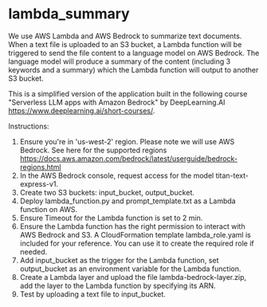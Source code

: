 # lambda_summary

We use AWS Lambda and AWS Bedrock to summarize text documents. When a text file is uploaded to an S3 bucket, a Lambda function will be triggered to send the file content to a language model on AWS Bedrock. The language model will produce a summary of the content (including 3 keywords and a summary) which the Lambda function will output to another S3 bucket. 

This is a simplified version of the application built in the following course "Serverless LLM apps with Amazon Bedrock" by DeepLearning.AI https://www.deeplearning.ai/short-courses/.

Instructions:

1. Ensure you're in 'us-west-2' region. Please note we will use AWS Bedrock. See here for the supported regions https://docs.aws.amazon.com/bedrock/latest/userguide/bedrock-regions.html
2. In the AWS Bedrock console, request access for the model titan-text-express-v1.
3. Create two S3 buckets: input_bucket, output_bucket.
4. Deploy lambda_function.py and prompt_template.txt as a Lambda function on AWS.
5. Ensure Timeout for the Lambda function is set to 2 min.
6. Ensure the Lambda function has the right permission to interact with AWS Bedrock and S3. A CloudFormation template lambda_role.yaml is included for your reference. You can use it to create the required role if needed.
7. Add input_bucket as the trigger for the Lambda function, set output_bucket as an environment variable for the Lambda function.
8. Create a Lambda layer and upload the file lambda-bedrock-layer.zip, add the layer to the Lambda function by specifying its ARN.
9. Test by uploading a text file to input_bucket. 
